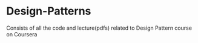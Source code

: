 # Design-Patterns
Consists of all the code and lecture(pdfs) related to Design Pattern course on Coursera
